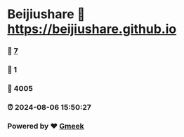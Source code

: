 # Beijiushare :link: https://beijiushare.github.io 
### :page_facing_up: [7](https://beijiushare.github.io/tag.html) 
### :speech_balloon: 1 
### :hibiscus: 4005 
### :alarm_clock: 2024-08-06 15:50:27 
### Powered by :heart: [Gmeek](https://github.com/Meekdai/Gmeek)
